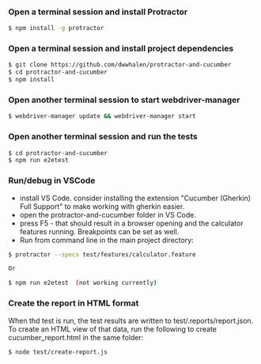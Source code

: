 ### Open a terminal session and install Protractor
```sh
$ npm install -g protractor
```
### Open a terminal session and install project dependencies
```sh
$ git clone https://github.com/dwwhalen/protractor-and-cucumber
$ cd protractor-and-cucumber
$ npm install
```
### Open another terminal session to start webdriver-manager
```sh
$ webdriver-manager update && webdriver-manager start
```

### Open another terminal session and run the tests
```sh
$ cd protractor-and-cucumber
$ npm run e2etest
```
### Run/debug in VSCode
- install VS Code.  consider installing the extension "Cucumber (Gherkin) Full Support" to make working with gherkin easier.
- open the protractor-and-cucumber folder in VS Code.
- press F5 - that should result in a browser opening and the calculator features running.  Breakpoints can be set as well.
- Run from command line in the main project directory:
```sh
$ protractor --specs test/features/calculator.feature

Or

$ npm run e2etest  (not working currently)
```

### Create the report in HTML format
When thd test is run, the test results are written to test/.reports/report.json.  To create an HTML view of that data, run the following to create cucumber_report.html in the same folder:

```sh
$ node test/create-report.js
```